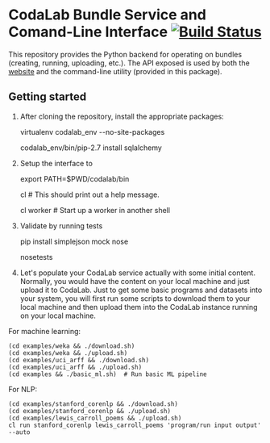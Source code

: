 # CodaLab Bundle Service and Comand-Line Interface [![Build Status](https://travis-ci.org/codalab/codalab-cli.png?branch=master)](https://travis-ci.org/codalab/codalab-cli)

This repository provides the Python backend for operating on bundles (creating,
running, uploading, etc.).  The API exposed is used by both the
[website](https://github.com/codalab/codalab) and the command-line utility
(provided in this package).

## Getting started

1. After cloning the repository, install the appropriate packages:

    virtualenv codalab_env --no-site-packages

    codalab_env/bin/pip-2.7 install sqlalchemy

2. Setup the interface to 

    export PATH=$PWD/codalab/bin

    cl  # This should print out a help message.

    cl worker  # Start up a worker in another shell

3. Validate by running tests

    pip install simplejson mock nose
    
    nosetests

4. Let's populate your CodaLab service actually with some initial content.
Normally, you would have the content on your local machine and just upload it
to CodaLab.  Just to get some basic programs and datasets into your system, you
will first run some scripts to download them to your local machine and then
upload them into the CodaLab instance running on your local machine.

For machine learning:

    (cd examples/weka && ./download.sh)
    (cd examples/weka && ./upload.sh)
    (cd examples/uci_arff && ./download.sh)
    (cd examples/uci_arff && ./upload.sh)
    (cd examples && ./basic_ml.sh)  # Run basic ML pipeline

For NLP:

    (cd examples/stanford_corenlp && ./download.sh)
    (cd examples/stanford_corenlp && ./upload.sh)
    (cd examples/lewis_carroll_poems && ./upload.sh)
    cl run stanford_corenlp lewis_carroll_poems 'program/run input output' --auto
